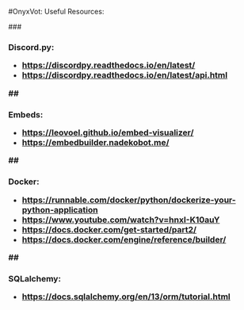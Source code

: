 #OnyxVot: Useful Resources:

###<h3>Discord.py:
- https://discordpy.readthedocs.io/en/latest/
- https://discordpy.readthedocs.io/en/latest/api.html

##<h3>Embeds:
- https://leovoel.github.io/embed-visualizer/
- https://embedbuilder.nadekobot.me/


##<h3>Docker:
- https://runnable.com/docker/python/dockerize-your-python-application
- https://www.youtube.com/watch?v=hnxI-K10auY
- https://docs.docker.com/get-started/part2/
- https://docs.docker.com/engine/reference/builder/

##<h3>SQLalchemy:
- https://docs.sqlalchemy.org/en/13/orm/tutorial.html